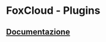 # FoxCloud - Plugins
## [Documentazione](https://foxcloud.fcosma.it/docs/v1.5#plugins-preparazione)
